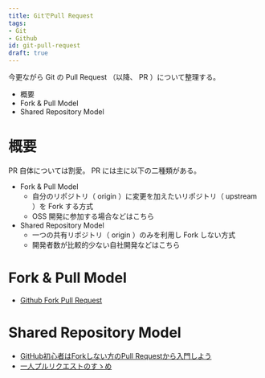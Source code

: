 ```yaml
---
title: GitでPull Request
tags:
- Git
- Github
id: git-pull-request
draft: true
---
```


今更ながら Git の Pull Request （以降、 PR ）について整理する。

- 概要
- Fork & Pull Model
- Shared Repository Model

<!-- more -->

# 概要

PR 自体については割愛。 PR には主に以下の二種類がある。

- Fork & Pull Model
    - 自分のリポジトリ（ origin ）に変更を加えたいリポジトリ（ upstream ）を Fork する方式
    - OSS 開発に参加する場合などはこちら
- Shared Repository Model
    - 一つの共有リポジトリ（ origin ）のみを利用し Fork しない方式
    - 開発者数が比較的少ない自社開発などはこちら

# Fork & Pull Model

- [Github Fork Pull Request](http://kik.xii.jp/archives/179)

# Shared Repository Model

- [GitHub初心者はForkしない方のPull Requestから入門しよう](https://blog.qnyp.com/2013/05/28/pull-request-for-github-beginners/)
- [一人プルリクエストのすゝめ](https://crieit.net/posts/9c710ef2383a3703649ee712a9eb86e6)
